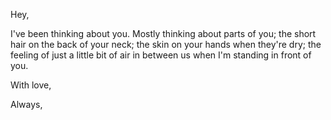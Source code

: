 Hey,

I've been thinking about you. Mostly thinking about parts of you; the short hair on the back of your neck; the skin on your hands when they're dry; the feeling of just a little bit of air in between us when I'm standing in front of you.

With love,

Always,